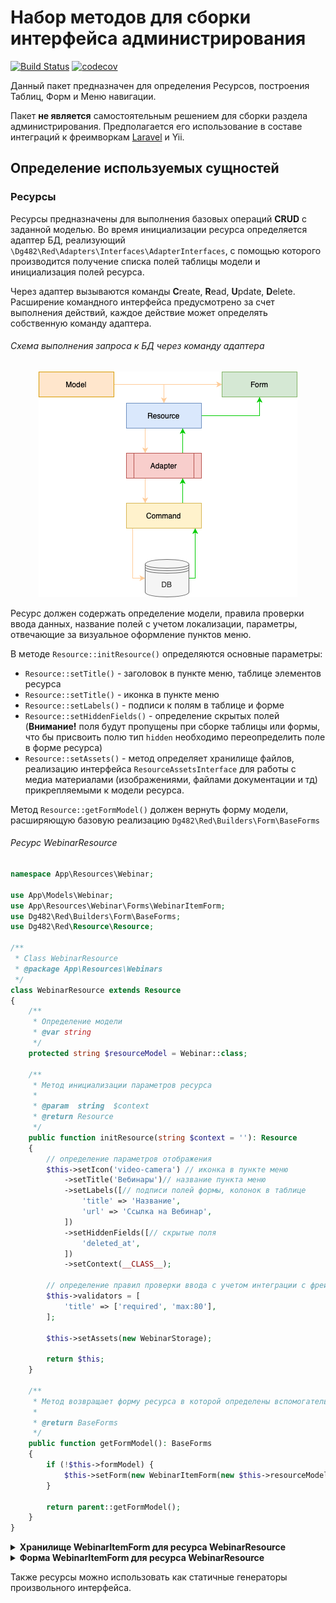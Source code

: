 # Набор методов для сборки интерфейса администрирования

[![Build Status](https://travis-ci.com/dg482/red.svg?token=ZS6AeWEGWqj2e7NdaYiG&branch=main)](https://travis-ci.com/dg482/red)
[![codecov](https://codecov.io/gh/dg482/red/branch/dev/graph/badge.svg?token=QI34D86EOX)](https://codecov.io/gh/dg482/red)

Данный пакет предназначен для определения Ресурсов, построения Таблиц, Форм и Меню навигации.

Пакет **не является** самостоятельным решением для сборки раздела администрирования. Предполагается его использование в
составе интеграций к фреимворкам [Laravel](https://github.com/fast-dog/adm) и Yii.

## Определение используемых сущностей

### Ресурсы

Ресурсы предназначены для выполнения базовых операций **CRUD** с заданной моделью. Во время инициализации ресурса
определяется адаптер БД, реализующий `\Dg482\Red\Adapters\Interfaces\AdapterInterfaces`, с помощью которого производится
получение списка полей таблицы модели и инициализация полей ресурса.

Через адаптер вызываются команды **C**reate, **R**ead, **U**pdate, **D**elete. 
Расширение командного интерфейса предусмотрено за счет выполнения действий, каждое действие может определять 
собственную команду адаптера.

###### Схема выполнения запроса к БД через команду адаптера

<p style="text-align: center" align="center">
<img src="/assets/ResourceDiagram.png" />
</p>


Ресурс должен содержать определение модели, правила проверки ввода данных, название полей с учетом локализации, 
параметры, отвечающие за визуальное оформление пунктов меню.

В методе `Resource::initResource()` определяются основные параметры:
* `Resource::setTitle()` - заголовок в пункте меню, таблице элементов ресурса
* `Resource::setTitle()` - иконка в пункте меню
* `Resource::setLabels()` - подписи к полям в таблице и форме
* `Resource::setHiddenFields()` - определение скрытых полей (**Внимание!** поля будут пропущены при сборке таблицы или формы, 
  что бы присвоить полю тип `hidden` необходимо переопределить поле в форме ресурса)
* `Resource::setAssets()` - метод определяет хранилище файлов, реализацию интерфейса `ResourceAssetsInterface` для работы с медиа материалами
  (изображениями, файлами документации и тд) прикрепляемыми к модели ресурса. 

Метод `Resource::getFormModel()` должен вернуть форму модели, расширяющую базовую реализацию `Dg482\Red\Builders\Form\BaseForms`

###### Ресурс WebinarResource

```php
namespace App\Resources\Webinar;

use App\Models\Webinar;
use App\Resources\Webinar\Forms\WebinarItemForm;
use Dg482\Red\Builders\Form\BaseForms;
use Dg482\Red\Resource\Resource;

/**
 * Class WebinarResource
 * @package App\Resources\Webinars
 */
class WebinarResource extends Resource
{
    /** 
     * Определение модели
     * @var string 
     */
    protected string $resourceModel = Webinar::class;

    /**
     * Метод инициализации параметров ресурса
     * 
     * @param  string  $context
     * @return Resource
     */
    public function initResource(string $context = ''): Resource
    {
        // определение параметров отображения
        $this->setIcon('video-camera') // иконка в пункте меню
            ->setTitle('Вебинары')// название пункта меню
            ->setLabels([// подписи полей формы, колонок в таблице
                'title' => 'Название',
                'url' => 'Ссылка на Вебинар',
            ])
            ->setHiddenFields([// скрытые поля
                'deleted_at',
            ])
            ->setContext(__CLASS__);
            
        // определение правил проверки ввода с учетом интеграции с фреимворком, в данном случае правила для Laravel
        $this->validators = [
            'title' => ['required', 'max:80'],
        ];

        $this->setAssets(new WebinarStorage);
        
        return $this;
    }

    /**
     * Метод возвращает форму ресурса в которой определены вспомогательные методы для работы с полями
     *
     * @return BaseForms
     */
    public function getFormModel(): BaseForms
    {
        if (!$this->formModel) {
            $this->setForm(new WebinarItemForm(new $this->resourceModel));
        }

        return parent::getFormModel();
    }
}

```

<details>
  <summary><strong>Хранилище WebinarItemForm для ресурса WebinarResource</strong></summary>

```php
namespace App\Resources\Webinar\Assets;

use App\Models\Files\Storage;
use Dg482\Red\Interfaces\ResourceAssetsInterface;

/**
 * Class WebinarStorage
 * 
 * В контексте данного примера класс WebinarStorage расширяет Storage
 * который является типовой реализацией работы с моделью БД для регистрации файлов. 
 * От проекта к проекту данная реализация может отличаться поэтому 
 * в качестве примера рассматриваются только методы интерфейса ResourceAssetsInterface.
 * 
 * @package App\Resources\Webinar\Assets
 */
class WebinarStorage extends Storage implements ResourceAssetsInterface
{
    /**
     * Удаление файла
     *
     * @return bool
     */
    public function remove(): bool
    {
        \Illuminate\Support\Facades\Storage::disk('public')->delete($this->{self::PATH});

        return $this->delete();
    }

    /**
     * Получение модели по идентификатору привязки к файлу
     * @param  int  $id
     * @return ResourceAssetsInterface
     */
    public function get(int $id): ResourceAssetsInterface
    {
        $item = $this->where([
            Storage::OWNER_TYPE => Storage::TYPE_CATALOG,
            'id' => $id,
        ])->first();

        return $item ?? new self();
    }

    /**
     * Сохранение привязки загруженного файла
     *
     * @param  array  $parameter
     * @return bool
     */
    public function store(array $parameter): bool
    {
        $item = self::create([
            Storage::OWNER_TYPE => Storage::TYPE_CATALOG,
            Storage::OWNER_ID => $parameter[Storage::OWNER_ID],
            Storage::PATH => $parameter[Storage::PATH],
            Storage::STORAGE => Storage::STORAGE_LOCAL,
            Storage::FILE => $parameter[Storage::FILE] ?? $parameter[Storage::PATH],
        ]);

        return $item->id > 0 ?? false;
    }
}

```
</details>

<details>
  <summary><strong>Форма WebinarItemForm для ресурса WebinarResource</strong></summary>

```php
namespace App\Resources\Webinar\Forms;

use App\Models\Webinar;
use Dg482\Red\Builders\Form\BaseForms;
use Dg482\Red\Builders\Form\Fields\Field;
use Dg482\Red\Builders\Form\Fields\HiddenField;

/**
 * Определение формы для работы с моделью Webinar, содержит методы модификации полей по умолчанию
 *
 * @package App\Resources\Webinars\Forms
 */
class WebinarItemForm extends BaseForms
{
    /**
     * Category constructor.
     * @param  Webinar  $model
     */
     public function __construct(Webinar $model)
     {
        $this->setTitle('Вебинар');// заголовок формы
        $this->setFormName('webinar/item'); // идентификатор формы
        $this->setModel($model); // определение модели в контексте формы
     }

    /**
     * Переопределение поля url
     *
     * @param  Field  $field
     * @return Field
     */
     public function formFieldUrl(Field $field): Field
     {
        return $field->hideTable();// скрыть поле в таблице
     }

    /**
     * Переопределение типа поля id
     * @param  Field  $field
     * @return Field
     * @throws \Dg482\Red\Exceptions\EmptyFieldNameException
     */
     public function formFieldId(Field $field): Field
     {
        return (new HiddenField)
                ->setField($field->getField())
                ->setValue($field->getValue()->getValue())
                ->hideTable();
     }
}

```
</details>





Также ресурсы можно использовать как статичные генераторы произвольного интерфейса.